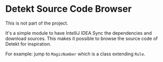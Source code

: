 # Detekt Source Code Browser

This is not part of the project.

It's a simple module to have IntelliJ IDEA Sync the dependencies and download sources.
This makes it possible to browse the source code of Detekt for inspiration.

For example: jump to `MagicNumber` which is a class extending `Rule`.
